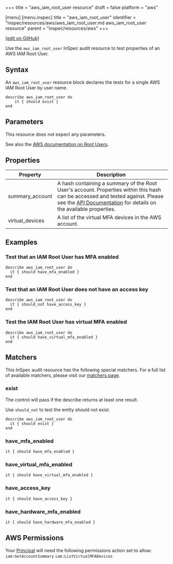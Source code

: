 +++
title = "aws_iam_root_user resource"
draft = false
platform = "aws"

[menu]
  [menu.inspec]
    title = "aws_iam_root_user"
    identifier = "inspec/resources/aws/aws_iam_root_user.md aws_iam_root_user resource"
    parent = "inspec/resources/aws"
+++

[\[edit on GitHub\]](https://github.com/inspec/inspec-aws/blob/master/docs/resources/aws_iam_root_user.md)

Use the `aws_iam_root_user` InSpec audit resource to test properties of an AWS IAM Root User.

## Syntax

An `aws_iam_root_user` resource block declares the tests for a single AWS IAM Root User by user name.

    describe aws_iam_root_user do
        it { should exist }
    end

## Parameters

This resource does not expect any parameters.

See also the [AWS documentation on Root Users](https://docs.aws.amazon.com/IAM/latest/UserGuide/id_root-user.html).

## Properties

| Property        | Description                                                                                                                                                                                                                                                                         |
| --------------- | ----------------------------------------------------------------------------------------------------------------------------------------------------------------------------------------------------------------------------------------------------------------------------------- |
| summary_account | A hash containing a summary of the Root User's account. Properties within this hash can be accessed and tested against. Please see the [API Documentation](https://docs.aws.amazon.com/IAM/latest/APIReference/API_GetAccountSummary.html) for details on the available properties. |
| virtual_devices | A list of the virtual MFA devices in the AWS account.                                                                                                                                                                                                                               |

## Examples

### Test that an IAM Root User has MFA enabled

    describe aws_iam_root_user do
      it { should have_mfa_enabled }
    end

### Test that an IAM Root User does not have an access key

    describe aws_iam_root_user do
      it { should_not have_access_key }
    end

### Test the IAM Root User has virtual MFA enabled

    describe aws_iam_root_user do
      it { should have_virtual_mfa_enabled }
    end

## Matchers

This InSpec audit resource has the following special matchers. For a full list of available matchers, please visit our [matchers page](/inspec/matchers/).

### exist

The control will pass if the describe returns at least one result.

Use `should_not` to test the entity should not exist.

    describe aws_iam_root_user do
      it { should exist }
    end

### have_mfa_enabled

    it { should have_mfa_enabled }

### have_virtual_mfa_enabled

    it { should have_virtual_mfa_enabled }

### have_access_key

    it { should have_access_key }

### have_hardware_mfa_enabled

    it { should have_hardware_mfa_enabled }

## AWS Permissions

Your [Principal](https://docs.aws.amazon.com/IAM/latest/UserGuide/intro-structure.html#intro-structure-principal) will need the following permissions action set to allow:
`iam:GetAccountSummary`
`iam:ListVirtualMFADevices`
